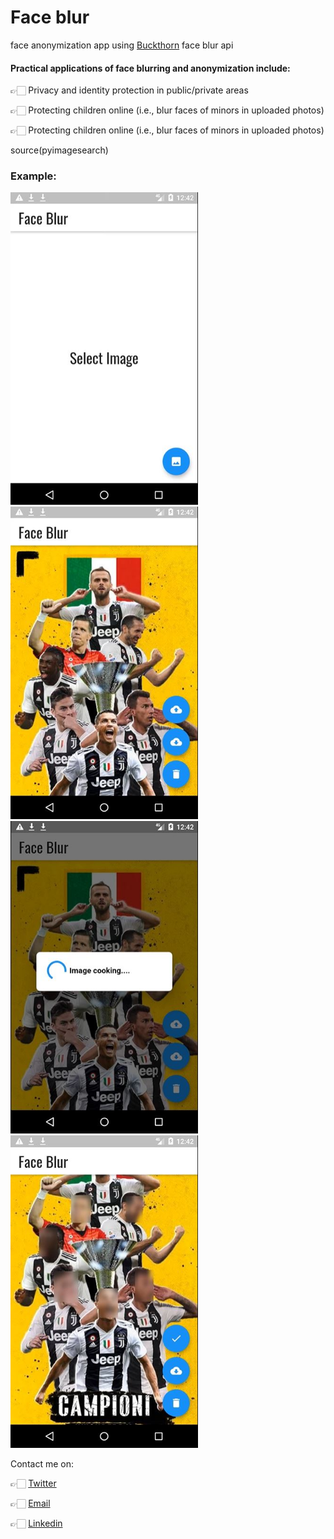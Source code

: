 # Face blur

face anonymization app using [Buckthorn]('https://github.com/BuckthornInc') face blur api


#### Practical applications of face blurring and anonymization include:

👉🏻 Privacy and identity protection in public/private areas

👉🏻 Protecting children online (i.e., blur faces of minors in uploaded photos)

👉🏻 Protecting children online (i.e., blur faces of minors in uploaded photos)

source(pyimagesearch)

### Example:

<img src="assets\1.jpg" width="300" height="500">
<img src="assets\2.jpg" width="300" height="500">
<img src="assets\3.jpg" width="300" height="500">
<img src="assets\4.jpg" width="300" height="500">


Contact me on:

👉🏻 [Twitter](http://twitter.com/juventusRuling)

👉🏻 [Email](mailto:n4ze3m@gmail.com)

👉🏻 [Linkedin](https://www.linkedin.com/in/muhammad-nazeem-5ab092180/)
